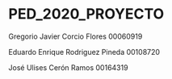 # PED_2020_PROYECTO
Gregorio Javier Corcio Flores  00060919



Eduardo Enrique Rodriguez Pineda 00108720



José Ulises Cerón Ramos 00164319



























